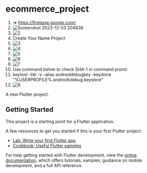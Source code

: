 # ecommerce_project
1. => https://firebase.google.com/
2. ![Screenshot 2023-12-03 204838](https://github.com/JacklynConn/ecommerce_project/assets/148744079/4d21ca78-7a9c-4202-8ac8-0ceeb5cdcd28)
3. ![2](https://github.com/JacklynConn/ecommerce_project/assets/148744079/5768998b-064d-4e3c-8019-0020f301ad81)
4. Create Your Name Project
5. ![3](https://github.com/JacklynConn/ecommerce_project/assets/148744079/35d34a81-0d31-4c05-ae48-067bc5e3b6b6)
6. ![4](https://github.com/JacklynConn/ecommerce_project/assets/148744079/24f9416e-4271-4538-93b0-fb492355efe1)
7. ![5](https://github.com/JacklynConn/ecommerce_project/assets/148744079/325fd52d-be71-4a55-82a2-76941b940d4d)
8. ![6](https://github.com/JacklynConn/ecommerce_project/assets/148744079/6fb6431b-6fc2-495e-b402-a4c51d8e7bc5)
9. ![7](https://github.com/JacklynConn/ecommerce_project/assets/148744079/dad44d4a-e6a5-49e2-8551-131df1994ab6)
10. Use command below to check SHA-1 in command promt:
11. keytool -list -v -alias androiddebugkey -keystore "%USERPROFILE%\.android\debug.keystore"
12. ![8](https://github.com/JacklynConn/ecommerce_project/assets/148744079/c305d284-78c1-4d2c-a827-f1a8cf305e84)








A new Flutter project.

## Getting Started

This project is a starting point for a Flutter application.

A few resources to get you started if this is your first Flutter project:

- [Lab: Write your first Flutter app](https://docs.flutter.dev/get-started/codelab)
- [Cookbook: Useful Flutter samples](https://docs.flutter.dev/cookbook)

For help getting started with Flutter development, view the
[online documentation](https://docs.flutter.dev/), which offers tutorials,
samples, guidance on mobile development, and a full API reference.
